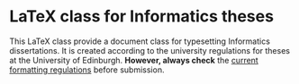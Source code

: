# LaTeX class for Informatics theses
This LaTeX class provide a document class for typesetting Informatics dissertations. It is created according to the university regulations for theses at the University of Edinburgh. **However, always check** the [current formatting regulations](https://www.inf.ed.ac.uk/systems/tex/informatics/infthesis/infthesis.pdf) before submission.
